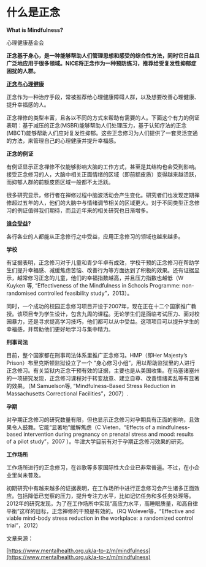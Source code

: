 # 什么是正念

**What is Mindfulness?**

心理健康基金会

**正念基于身心，是一种能够帮助人们管理思想和感受的综合性方法，同时它日益且广泛地应用于很多领域。NICE将正念作为一种预防练习，推荐给受复发性抑郁症困扰的人群。**

[**正念与心理健康**](https://www.mentalhealth.org.uk/a-to-z/m/mindfulness#accordion-content-176-0)

正念作为一种治疗手段，常被推荐给心理健康障碍人群，以及想要改善心理健康、提升幸福感的人。

正念禅修的类型丰富，且各以不同的方式来帮助有需要的人。下面这个有力的例证表明：基于减压的正念\(MSBR\)能够帮助人们处理压力，基于认知疗法的正念\(MBCT\)能够帮助人们应对复发性抑郁。这些正念修习为人们提供了一套灵活变通的方法，来管理自己的心理健康并提升幸福感。

**正念的例证**

有例证显示正念禅修不仅能够影响大脑的工作方式，甚至是其结构也会受到影响。接受正念修习的人，大脑中相关正面情绪的区域（即前额皮质）变得越来越活跃，而抑郁人群的前额皮质区域一般都不太活跃。

很多研究显示，修行者在禅修过程中脑波活动会产生变化。研究者们也发现定期禅修超过五年的人，他们的大脑中与情绪调节相关的区域更大。对于不同类型正念修习的例证值得我们期待，而且近年来的相关研究也日渐增多。

[**谁会受益**](https://www.mentalhealth.org.uk/a-to-z/m/mindfulness#accordion-content-178-0)**?**

各行各业的人都能从正念修行之中受益，应用正念修习的领域也越来越多。

**学校**

有证据表明，正念修习对于儿童和青少年卓有成效，学校干预的正念修习在帮助学生们提升幸福感、减缓焦虑苦恼、改善行为等方面达到了积极的效果。还有证据显示，越常修习正念的儿童，他们的幸福指数越高，并且压力指数也越低（W Kuyken 等, “Effectiveness of the Mindfulness in Schools Programme: non-randomised controlled feasibility study”，2013）。

同时，一个成功的校园正念修习项目开设于2007年，现在正在十二个国家推广教授。该项目专为学生设计，包含九周的课程。无论学生们是面临考试压力、面对校园暴力，还是寻求提高学习技巧，他们都可以从中受益。这项项目可以提升学生的幸福感，并帮助他们更好地学习与集中精力。

**刑事司法**

目前，整个国家都在刑事司法体系里推广正念修习。HMP（即Her Majesty’s Prison）布里克斯顿监狱设立了一个 “身心修习小组”，用以帮助监狱里的人进行正念修习。有关监狱内正念干预有效的证据，主要也是从美国收集。在马塞诸塞州的一项研究发现，正念修习课程对于转变敌意、建立自尊、改善情绪紊乱等有显著的效果。（M Samuelson等, “Mindfulness-Based Stress Reduction in Massachusetts Correctional Facilities”，2007）.

**孕期**

对孕期正念修习的研究数量有限，但也显示正念修习对孕期具有正面的影响，且效果令人鼓舞。它能“显著地”缓解焦虑（C Vieten，“Effects of a mindfulness-based intervention during pregnancy on prenatal stress and mood: results of a pilot study”，2007 ）。牛津大学目前有对于孕期正念修习效果的研究。

**工作场所**

工作场所进行的正念修习，在谷歌等多家国际性大企业已非常普遍。不过，在小企业里尚未普及。

初期研究中有越来越多的证据表明，在工作场所中进行正念修习会产生诸多正面效应。包括降低已觉察的压力，提升专注力水平，比如记忆任务和多任务处理等。2012年的研究发现，为了在工作场所中实现“高应力水平，高睡眠质量，和高自律平衡”这样的目标，正念禅修的干预是有效的。（RQ Wolever等，“Effective and viable mind-body stress reduction in the workplace: a randomized control trial”，2012）

文章来源：

[https://www.mentalhealth.org.uk/a-to-z/m/mindfulness](https://www.mentalhealth.org.uk/a-to-z/m/mindfulness)

